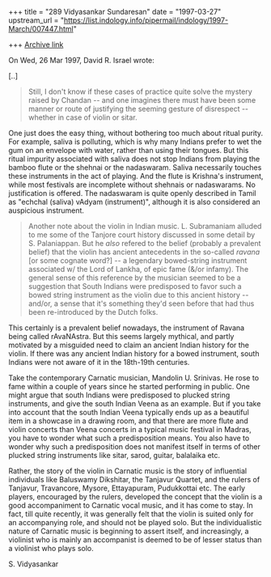 +++
title = "289 Vidyasankar Sundaresan"
date = "1997-03-27"
upstream_url = "https://list.indology.info/pipermail/indology/1997-March/007447.html"

+++
[Archive link](https://list.indology.info/pipermail/indology/1997-March/007447.html)



On Wed, 26 Mar 1997, David R. Israel wrote:

[..]

> 
> Still, I don't know if these cases of practice quite solve the 
> mystery raised by Chandan -- and one imagines there must have been 
> some manner or route of justifying the seeming gesture of disrespect 
> -- whether in case of violin or sitar.

One just does the easy thing, without bothering too much about ritual
purity. For example, saliva is polluting, which is why many Indians
prefer to wet the gum on an envelope with water, rather than using their
tongues. But this ritual impurity associated with saliva does not stop
Indians from playing the bamboo flute or the shehnai or the nadaswaram.
Saliva necessarily touches these instruments in the act of playing. And
the flute is Krishna's instrument, while most festivals are incomplete
without shehnais or nadaswarams. No justification is offered. The
nadaswaram is quite openly described in Tamil as "echchal (saliva) 
vAdyam (instrument)", although it is also considered an auspicious
instrument.

> 
> Another note about the violin in Indian music.  L. Subramaniam 
> alluded to me some of the Tanjore court history discussed in some 
> detail by S. Palaniappan.  But he *also* refered to the belief 
> (probably a prevalent belief) that the violin has ancient antecedents 
> in the so-called *ravana* [or some cognate word?] -- a legendary 
> bowed-string instrument associated w/ the Lord of Lankha, of epic 
> fame (&/or infamy).  The general sense of this reference by the 
> musician seemed to be a suggestion that South Indians were 
> predisposed to favor such a bowed string instrument as the violin due 
> to this ancient history -- and/or, a sense that it's something they'd 
> seen before that had thus been re-introduced by the Dutch folks.

This certainly is a prevalent belief nowadays, the instrument of Ravana
being called rAvaNAstra. But this seems largely mythical, and partly
motivated by a misguided need to claim an ancient Indian history for the
violin. If there was any ancient Indian history for a bowed instrument,
south Indians were not aware of it in the 18th-19th centuries. 

Take the contemporary Carnatic musician, Mandolin U. Srinivas. He rose to
fame within a couple of years since he started performing in public. One
might argue that south Indians were predisposed to plucked string
instruments, and give the south Indian Veena as an example. But if you
take into account that the south Indian Veena typically ends up as a
beautiful item in a showcase in a drawing room, and that there are more 
flute and violin concerts than Veena concerts in a typical music festival
in Madras, you have to wonder what such a predisposition means. You also
have to wonder why such a predisposition does not manifest itself in terms
of other plucked string instruments like sitar, sarod, guitar, balalaika
etc.

Rather, the story of the violin in Carnatic music is the story of
influential individuals like Baluswamy Dikshitar, the Tanjavur Quartet,
and the rulers of Tanjavur, Travancore, Mysore, Ettayapuram, Pudukkottai
etc. The early players, encouraged by the rulers, developed the concept
that the violin is a good accompaniment to Carnatic vocal music, and it
has come to stay. In fact, till quite recently, it was generally felt that
the violin is suited only for an accompanying role, and should not be
played solo. But the individualistic nature of Carnatic music is beginning
to assert itself, and increasingly, a violinist who is mainly an
accompanist is deemed to be of lesser status than a violinist who plays
solo. 

S. Vidyasankar





